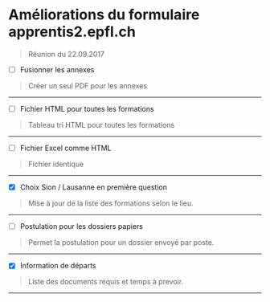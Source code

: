 # Améliorations du formulaire apprentis2.epfl.ch
> Réunion du 22.09.2017

- [ ] Fusionner les annexes
> Créer un seul PDF pour les annexes
---

- [ ] Fichier HTML pour toutes les formations
> Tableau tri HTML pour toutes les formations
---

- [ ] Fichier Excel comme HTML
> Fichier identique
---

- [x] Choix Sion / Lausanne en première question
> Mise à jour de la liste des formations selon le lieu.
---

- [ ] Postulation pour les dossiers papiers
> Permet la postulation pour un dossier envoyé par poste.
---

- [x] Information de départs
> Liste des documents requis et temps à prevoir.
---